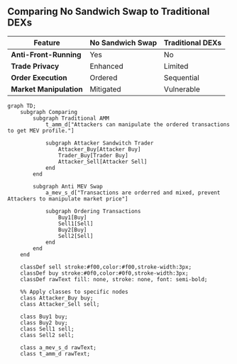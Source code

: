 
## Comparing No Sandwich Swap to Traditional DEXs

| Feature                | No Sandwich Swap      | Traditional DEXs      |
|------------------------|-----------------------|-----------------------|
| **Anti-Front-Running** | Yes                   | No                    |
| **Trade Privacy**      | Enhanced              | Limited               |
| **Order Execution**    | Ordered               | Sequential            |
| **Market Manipulation**| Mitigated             | Vulnerable            |

```mermaid
graph TD;
    subgraph Comparing
        subgraph Traditional AMM
            t_amm_d["Attackers can manipulate the ordered transactions to get MEV profile."]
            
            subgraph Attacker Sandwitch Trader
                Attacker_Buy[Attacker Buy]
                Trader_Buy[Trader Buy]
                Attacker_Sell[Attacker Sell]
            end
        end

        subgraph Anti MEV Swap
            a_mev_s_d["Transactions are orderred and mixed, prevent Attackers to manipulate market price"]
            
            subgraph Ordering Transactions
                Buy1[Buy]
                Sell1[Sell]
                Buy2[Buy]
                Sell2[Sell]
            end
        end
    end

    classDef sell stroke:#f00,color:#f00,stroke-width:3px;
    classDef buy stroke:#0f0,color:#0f0,stroke-width:3px;
    classDef rawText fill: none, stroke: none, font: semi-bold;

    %% Apply classes to specific nodes
    class Attacker_Buy buy;
    class Attacker_Sell sell;

    class Buy1 buy;
    class Buy2 buy;
    class Sell1 sell;
    class Sell2 sell;

    class a_mev_s_d rawText;
    class t_amm_d rawText;
```
